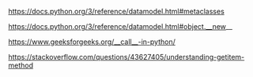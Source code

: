 
https://docs.python.org/3/reference/datamodel.html#metaclasses

https://docs.python.org/3/reference/datamodel.html#object.__new__

https://www.geeksforgeeks.org/__call__-in-python/

https://stackoverflow.com/questions/43627405/understanding-getitem-method
